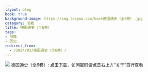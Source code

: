 ```yaml
---
layout: blog
book: true
background-image: https://img.locyoo.com/book德国通史（全6卷）.jpg
category: 书籍
title: 德国通史（全6卷）
tags:
- 书籍
- 历史
redirect_from:
  - /2024/03/德国通史（全6卷）/
---
```

![](https://img.locyoo.com/book德国通史（全6卷）.jpg)
德国通史（全6卷）: <a name = "ref1" href="https://url18.ctfile.com/f/50983618-1253396413-37a105?p=3619">点击下载</a>，访问密码请点击右上方“关于”自行查看